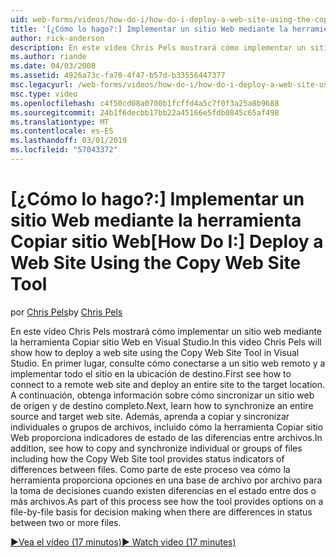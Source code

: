 ```yaml
---
uid: web-forms/videos/how-do-i/how-do-i-deploy-a-web-site-using-the-copy-web-site-tool
title: '[¿Cómo lo hago?:] Implementar un sitio Web mediante la herramienta Copiar sitio Web | Microsoft Docs'
author: rick-anderson
description: En este vídeo Chris Pels mostrará cómo implementar un sitio web mediante la herramienta Copiar sitio Web en Visual Studio. Consulte en primer lugar cómo conectarse a un sitio web remoto y...
ms.author: riande
ms.date: 04/03/2008
ms.assetid: 4926a73c-fa70-4f47-b57d-b33556447377
msc.legacyurl: /web-forms/videos/how-do-i/how-do-i-deploy-a-web-site-using-the-copy-web-site-tool
msc.type: video
ms.openlocfilehash: c4f50cd08a0700b1fcffd4a5c7f0f3a25a8b9688
ms.sourcegitcommit: 24b1f6decbb17bb22a45166e5fdb0845c65af498
ms.translationtype: MT
ms.contentlocale: es-ES
ms.lasthandoff: 03/01/2019
ms.locfileid: "57043372"
---
```

<a name="how-do-i-deploy-a-web-site-using-the-copy-web-site-tool"></a><span data-ttu-id="85aa6-104">[¿Cómo lo hago?:] Implementar un sitio Web mediante la herramienta Copiar sitio Web</span><span class="sxs-lookup"><span data-stu-id="85aa6-104">[How Do I:] Deploy a Web Site Using the Copy Web Site Tool</span></span>
====================
<span data-ttu-id="85aa6-105">por [Chris Pels](https://twitter.com/chrispels)</span><span class="sxs-lookup"><span data-stu-id="85aa6-105">by [Chris Pels](https://twitter.com/chrispels)</span></span>

<span data-ttu-id="85aa6-106">En este vídeo Chris Pels mostrará cómo implementar un sitio web mediante la herramienta Copiar sitio Web en Visual Studio.</span><span class="sxs-lookup"><span data-stu-id="85aa6-106">In this video Chris Pels will show how to deploy a web site using the Copy Web Site Tool in Visual Studio.</span></span> <span data-ttu-id="85aa6-107">En primer lugar, consulte cómo conectarse a un sitio web remoto y a implementar todo el sitio en la ubicación de destino.</span><span class="sxs-lookup"><span data-stu-id="85aa6-107">First see how to connect to a remote web site and deploy an entire site to the target location.</span></span> <span data-ttu-id="85aa6-108">A continuación, obtenga información sobre cómo sincronizar un sitio web de origen y de destino completo.</span><span class="sxs-lookup"><span data-stu-id="85aa6-108">Next, learn how to synchronize an entire source and target web site.</span></span> <span data-ttu-id="85aa6-109">Además, aprenda a copiar y sincronizar individuales o grupos de archivos, incluido cómo la herramienta Copiar sitio Web proporciona indicadores de estado de las diferencias entre archivos.</span><span class="sxs-lookup"><span data-stu-id="85aa6-109">In addition, see how to copy and synchronize individual or groups of files including how the Copy Web Site tool provides status indicators of differences between files.</span></span> <span data-ttu-id="85aa6-110">Como parte de este proceso vea cómo la herramienta proporciona opciones en una base de archivo por archivo para la toma de decisiones cuando existen diferencias en el estado entre dos o más archivos.</span><span class="sxs-lookup"><span data-stu-id="85aa6-110">As part of this process see how the tool provides options on a file-by-file basis for decision making when there are differences in status between two or more files.</span></span>

[<span data-ttu-id="85aa6-111">&#9654;Vea el vídeo (17 minutos)</span><span class="sxs-lookup"><span data-stu-id="85aa6-111">&#9654; Watch video (17 minutes)</span></span>](https://channel9.msdn.com/Blogs/ASP-NET-Site-Videos/how-do-i-deploy-a-web-site-using-the-copy-web-site-tool)
